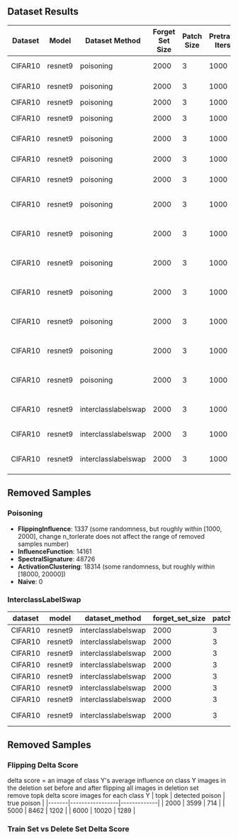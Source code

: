 ## Dataset Results
| Dataset | Model   | Dataset Method | Forget Set Size | Patch Size | Pretrain Iters | Pretrain LR | Unlearn Method     | Delete Acc | Delete Err | Manip Acc | Test Acc | Manip Clean Acc | Test Clean Acc | Deletion Size | Unlearn Time           | Train Clean Acc |
|---------|---------|----------------|-----------------|------------|----------------|-------------|--------------------|------------|------------|----------|-----------------|----------------|-----------------|----------------|-------------------------|----------------|
| CIFAR10 | resnet9 | poisoning      | 2000            | 3          | 1000           | 0.025       | InfluenceFunction (fine tune)  | 0.288      | 0.796      | 0.2875    | 0.2934   | 0.791            | 0.7978           | 250            | 0                       | 0.83338        |
| CIFAR10 | resnet9 | poisoning | 2000 | 3 | 1000 | 0.025 | InfluenceFunction (exact unlearn) | 0.192 | 0.908 | 0.1715 | 0.1661 | 0.7945 | 0.788 | 250 | 0 | 0.82924 |
| CIFAR10 | resnet9 | poisoning      | 2000            | 3          | 1000           | 0.025       | Naive              | 0.0        | 101.0      | 0.162     | 0.1499   | 0.855            | 0.8576          | 0              | 24.713809919999996       | 0.90816        |
| CIFAR10 | resnet9 | poisoning      | 2000            | 3          | 1000           | 0.025       | ActivationClustering (fine tune) | 0.124      | 0.96       | 0.1555    | 0.1418   | 0.806            | 0.7921            | 250            | 0                       | 0.8324         |
| CIFAR10 | resnet9 | poisoning | 2000 | 3 | 1000 | 0.025 | ActivationClustering (exact unlearn) | 0.168 | 0.916 | 0.155 | 0.1638 | 0.776 | 0.7823 | 250 | 0 | 0.82188 |
| CIFAR10 | resnet9 | poisoning      | 2000            | 3          | 1000           | 0.025       | SpectralSignature (fine tune)  | 0.156      | 0.92       | 0.187     | 0.1686   | 0.7795           | 0.767           | 250            | 0                       | 0.79978        |
| CIFAR10 | resnet9 | poisoning | 2000 | 3 | 1000 | 0.025 | SpectralSignature (exact unlearn) | 0.18 | 0.904 | 0.158 | 0.1675 | 0.741 | 0.7451 | 250 | 0 | 0.78102 |
CIFAR10	  | resnet9	| poisoning	     | 2000	           | 3	        | 1000	         | 0.025	     | FlippingInfluence (fine tune) (n_tolerate=25)	| 0.28	   | 0.828	  | 0.301	   | 0.2727	   | 0.868	   | 0.8806	   | 250	     | 0	     | 0.93952    |
CIFAR10	  | resnet9	   | poisoning	 | 2000	           | 3	        | 1000	         | 0.025	     | FlippingInfluence (n_tolerate=25, fine tune) |	0.26	   | 0.814	  | 0.278	   | 0.2739	   | 0.8685	   | 0.8703	   | 500	     | 0	     | 0.92778    |
CIFAR10	  | resnet9	   | poisoning	 | 2000	           | 3	        | 1000	         | 0.025	     | FlippingInfluence  (n_tolerate=5, fine tune) | 0.182     |	0.888	     | 0.2105	     | 0.2152	         | 0.8785	    | 0.8816	       | 500	     | 0	      | 0.93872    |
| CIFAR10 | resnet9 | poisoning      | 2000            | 3          | 1000           | 0.025       | FlippingInfluence (n_tolerate=25, from scratch) | 0.706      | 0.288      | 0.7095   | 0.6717   | 0.8155           | 0.8275            | 500           | 0                       | 0.8807         |
| CIFAR10 | resnet9 | poisoning | 2000 | 3 | 1000 | 0.025 | FlippingInfluence (n_tolerate=25, exact unlearn) | 0.758 | 0.268 | 0.766 | 0.7053 | 0.821 | 0.8346 | 500 | 0 | 0.88642 |
| CIFAR10 | resnet9 | poisoning | 2000 | 3 | 1000 | 0.025 | FlippingInfluence (n_tolerate=25, from scratch) | 0.792 | 0.248 | 0.7535 | 0.7148 | 0.8195 | 0.8277 | 250 | 0 | 0.87954 |
| CIFAR10 | resnet9 | poisoning | 2000 | 3 | 1000 | 0.025 | FlippingInfluence (n_tolerate=25, exact unlearn) | 0.556 | 0.504 | 0.5895 | 0.5637 | 0.8185 | 0.8295 | 250 | 0 | 0.8819 |
| CIFAR10 | resnet9 | interclasslabelswap | 2000 | 3 | 1000 | 0.025 | FlippingInfluence (n_tolerate=25, exact unlearn) | 0.516 | 0.516 | 0.477 | 0.5245 | Null | Null  | 250 | 0 | 0.83006 |
| CIFAR10 | resnet9 | interclasslabelswap | 2000 | 3 | 1000 | 0.025 | Naive, pretrainmodel | 0.0 | 101.0 | 0.701 | 0.7135 | Null | Null  | 0 | 27.430166348000007 | 0.90222 |
CIFAR10	  | resnet9	| interclasslabelswap	| 2000 | 3 | 1000	 | 0.025	| SwappingInfluence	(Y=3, exact unlearn) | 0.0	| 0.0 |	0.449	| 0.4505	| Null | Null	| 250	 | 0	| 0.66724 |

## Removed Samples

### Poisoning
- **FlippingInfluence**: 1337 (some randomness, but roughly within [1000, 2000], change n_torlerate does not affect the range of removed samples number)
- **InfluenceFunction**: 14161 
- **SpectralSignature**: 48726
- **ActivationClustering**: 18314 (some randomness, but roughly within [18000, 20000])
- **Naive**: 0

### InterclassLabelSwap
| dataset | model  | dataset_method       | forget_set_size | patch_size | pretrain_iters | pretrain_lr | unlearn_method                      | exp_name  | delete_acc | delete_err | manip_acc | test_acc | test_retain_acc | deletion_size | unlearn_time          | train_clean_acc |   threshold  | num_topk  |   class  |    removed_samples   |
|---------|--------|----------------------|-----------------|------------|----------------|-------------|-------------------------------------|-----------|------------|------------|------------|----------|-----------------|----------------|-----------------------|-----------------|-----------------|-----------------|-----------------|-----------------|
| CIFAR10 | resnet9 | interclasslabelswap | 2000            | 3          | 1000           | 0.025       | Naive                               | pretrainmodel | 0.0        | 101.0      | 0.701      | 0.7135   | 0.887625        | 0              | 27.430166348000007   | 0.90222         |    Null  |   Null   | Null |   0       |
| CIFAR10 | resnet9 | interclasslabelswap | 2000            | 3          | 1000           | 0.025       | SwappingInfluence | exact unlearn       | 0.68       | 0.68       | 0.523      | 0.621    | 0.82925         | 250            | 0                     | 0.83846         |   50000     | Null  | 3  |   1     |
| CIFAR10	 | resnet9	| interclasslabelswap	 | 2000	| 3	    | 1000	   | 0.025	   | SwappingInfluence	| exact unlearn	| 0.456 | 	0.456	 | 0.537	  | 0.641	     |  0.850875	  | 250	   |  0	   |  0.8586  |  10000  |  Null  |  3 |  21  |
CIFAR10	 | resnet9  |	interclasslabelswap	|  2000	  | 3	  | 1000	   |  0.025	    | SwappingInfluence	| exact unlearn	 |  0.472	|  0.472	 |  0.5285	 |  0.623	  |   0.857	  |   250	  |   0	   |   0.862   | Null   |  500  |   3 |   500    |
| CIFAR10	   | resnet9	 | interclasslabelswap	| 2000	  | 3	  | 1000	  | 0.025	  | SwappingInfluence	 | exact unlearn	|  0.52	 |  0.52	  |  0.5225	  |  0.6185	 |  0.854875	  |  250	  |  0	  |  0.86028  | 10000  | Null  | 5  | 5  |
| CIFAR10	  | resnet9	 | interclasslabelswap	| 2000	 | 3	 | 1000	 | 0.025	 | SwappingInfluence	| exact unlearn	 | 0.4	 |  0.4	  |  0.538	  |  0.6315	  |  0.86	  |  250	 |   0	 |  0.86188  | Null   |  100  |  5  | 100 |
CIFAR10	 | resnet9	|  interclasslabelswap	|  2000	  |  3	  |  1000	  |  0.025	|  SwappingInfluence	| exact unlearn |	0.584	  |  0.584	  |  0.469	  |  0.5495	 | 	0.853	  |  250	  |  0	  |  0.84428  | 10000  | Null  | 3, 5 |  2  |
| CIFAR10 | resnet9 | interclasslabelswap | 2000 | 3 | 1000 | 0.025 | directly remove manip_idx | exact unlearn | 0.412 | 0.412 | 0.699 | 0.7 | 0.86475 | 250 | 0 | 0.88626 | - | - | - | - |

## Removed Samples
### Flipping Delta Score
delta score = an image of class Y's average influence on class Y images in the deletion set before and after flipping all images in deletion set \
remove topk delta score images for each class Y 
| topk  | detected poison | true poison |
|-------|-----------------|-------------|
| 2000  | 3599            | 714         |
| 5000  | 8462            | 1202        |
| 6000  | 10020           | 1289        |

### Train Set vs Delete Set Delta Score

